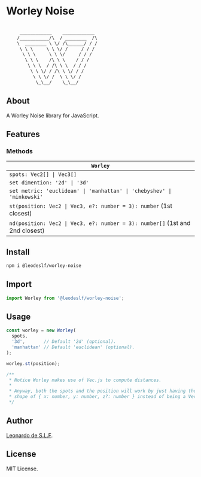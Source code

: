# Worley Noise

```txt

     ____________    ____________ 
    /___________/\  / ________  /\
    \  ________ \ \/ /\______/ / /
     \ \ \     \ \ \/ /     / / /
      \ \ \     \ \ \/     / / /
       \ \ \    /\ \ \    / / /
        \ \ \  / /\ \ \  / / /
         \ \ \/ / /\ \ \/ / /
          \ \ \/ /  \ \ \/ /
           \_\__/    \_\__/

```

## About

A Worley Noise library for JavaScript.

## Features

### Methods

|`Worley`
|---
|`spots: Vec2[] \| Vec3[]`
|`set dimention: '2d' \| '3d'`
|`set metric: 'euclidean' \| 'manhattan' \| 'chebyshev' \| 'minkowski'`
|`st(position: Vec2 \| Vec3, e?: number = 3): number` (1st closest)
|`nd(position: Vec2 \| Vec3, e?: number = 3): number[]` (1st and 2nd closest)

## Install

```bash
npm i @leodeslf/worley-noise
```

## Import

```javascript
import Worley from '@leodeslf/worley-noise';
```

## Usage

```javascript
const worley = new Worley(
  spots,
  '3d',       // Default '2d' (optional).
  'manhattan' // Default 'euclidean' (optional).
);

worley.st(position);

/**
 * Notice Worley makes use of Vec.js to compute distances.
 * 
 * Anyway, both the spots and the position will work by just having the
 * shape of { x: number, y: number, z?: number } instead of being a Vec.
 */
```

## Author

[Leonardo de S.L.F](https://github.com/leodeslf "GitHub profile").

## License

MIT License.
